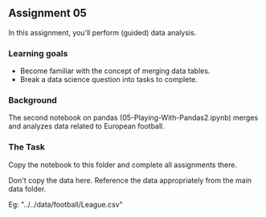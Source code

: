 ## Assignment 05

In this assignment, you'll perform (guided) data analysis.

### Learning goals

- Become familiar with the concept of merging data tables.
- Break a data science question into tasks to complete.

### Background

The second notebook on pandas (05-Playing-With-Pandas2.ipynb) merges and analyzes data related to European football.

### The Task

Copy the notebook to this folder and complete all assignments there.

Don't copy the data here. Reference the data appropriately from the main data folder.

Eg: "../../data/football/League.csv"
